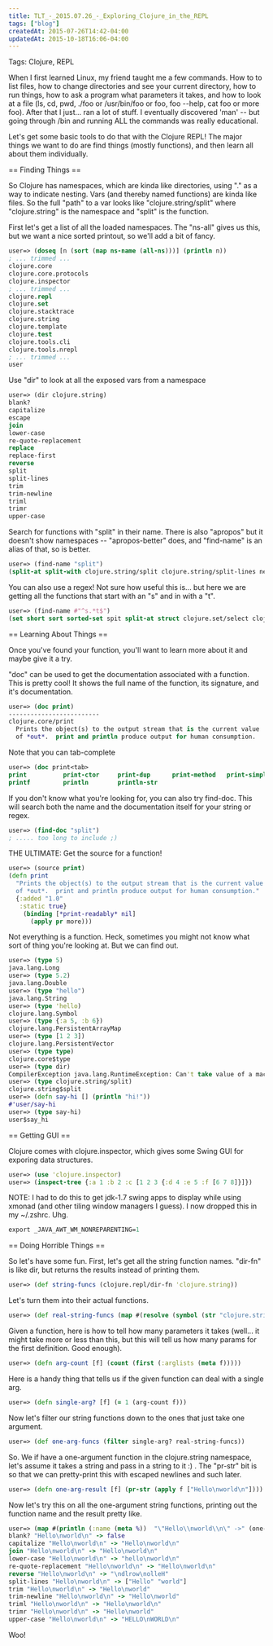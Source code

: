 ```yaml
---
title: TLT_-_2015.07.26_-_Exploring_Clojure_in_the_REPL
tags: ["blog"]
createdAt: 2015-07-26T14:42-04:00
updatedAt: 2015-10-18T16:06-04:00
---
```


Tags: Clojure, REPL

When I first learned Linux, my friend taught me a few commands. How to to list files, how to change directories and see your current directory, how to run things, how to ask a program what parameters it takes, and how to look at a file (ls, cd, pwd, ./foo or /usr/bin/foo or foo, foo --help, cat foo or more foo). After that I just... ran a lot of stuff. I eventually discovered 'man' -- but going through /bin and running ALL the commands was really educational.

Let's get some basic tools to do that with the Clojure REPL! The major things we want to do are find things (mostly functions), and then learn all about them individually.

== Finding Things ==

So Clojure has namespaces, which are kinda like directories, using "." as a way to indicate nesting. Vars (and thereby named functions) are kinda like files. So the full "path" to a var looks like "clojure.string/split" where "clojure.string" is the namespace and "split" is the function.

First let's get a list of all the loaded namespaces. The "ns-all" gives us this, but we want a nice sorted printout, so we'll add a bit of fancy.

```clojure
user=> (doseq [n (sort (map ns-name (all-ns)))] (println n))
; ... trimmed ...
clojure.core
clojure.core.protocols
clojure.inspector
; ... trimmed ...
clojure.repl
clojure.set
clojure.stacktrace
clojure.string
clojure.template
clojure.test
clojure.tools.cli
clojure.tools.nrepl
; ... trimmed ...
user
```

Use "dir" to look at all the exposed vars from a namespace

```clojure
user=> (dir clojure.string)
blank?
capitalize
escape
join
lower-case
re-quote-replacement
replace
replace-first
reverse
split
split-lines
trim
trim-newline
triml
trimr
upper-case
```

Search for functions with "split" in their name. There is also "apropos" but it doesn't show namespaces -- "apropos-better" does, and "find-name" is an alias of that, so is better.

```clojure
user=> (find-name "split")
(split-at split-with clojure.string/split clojure.string/split-lines net.cgrand.parsley.grammar/split-empty-prods)
```

You can also use a regex! Not sure how useful this is... but here we are getting all the functions that start with an "s" and in with a "t".

```clojure
user=> (find-name #"^s.*t$")
(set short sort sorted-set spit split-at struct clojure.set/select clojure.string/split clojure.test/set-test net.cgrand.sjacket/shift net.cgrand.sjacket/shift-right net.cgrand.sjacket/str-pt net.cgrand.sjacket/subedit)
```

== Learning About Things ==

Once you've found your function, you'll want to learn more about it and maybe give it a try.

"doc" can be used to get the documentation associated with a function. This is pretty cool! It shows the full name of the function, its signature, and it's documentation.

```clojure
user=> (doc print)
-------------------------
clojure.core/print
  Prints the object(s) to the output stream that is the current value
  of *out*.  print and println produce output for human consumption.
```

Note that you can tab-complete

```clojure
user=> (doc print<tab>
print          print-ctor     print-dup      print-method   print-simple   print-str
printf         println        println-str
```

If you don't know what you're looking for, you can also try find-doc. This will search both the name and the documentation itself for your string or regex.

```clojure
user=> (find-doc "split")
; ..... too long to include ;)
```

THE ULTIMATE: Get the source for a function!

```clojure
user=> (source print)
(defn print
  "Prints the object(s) to the output stream that is the current value
  of *out*.  print and println produce output for human consumption."
  {:added "1.0"
   :static true}
    (binding [*print-readably* nil]
      (apply pr more)))
```

Not everything is a function. Heck, sometimes you might not know what sort of thing you're looking at. But we can find out.

```clojure
user=> (type 5)
java.lang.Long
user=> (type 5.2)
java.lang.Double
user=> (type "hello")
java.lang.String
user=> (type 'hello)
clojure.lang.Symbol
user=> (type {:a 5, :b 6})
clojure.lang.PersistentArrayMap
user=> (type [1 2 3])
clojure.lang.PersistentVector
user=> (type type)
clojure.core$type
user=> (type dir)
CompilerException java.lang.RuntimeException: Can't take value of a macro: #'clojure.repl/dir, compiling:(/tmp/form-init5987247545872948247.clj:1:1) 
user=> (type clojure.string/split)
clojure.string$split
user=> (defn say-hi [] (println "hi!"))
#'user/say-hi
user=> (type say-hi)
user$say_hi
```

== Getting GUI ==

Clojure comes with clojure.inspector, which gives some Swing GUI for exporing data structures.

```clojure
user=> (use 'clojure.inspector)
user=> (inspect-tree {:a 1 :b 2 :c [1 2 3 {:d 4 :e 5 :f [6 7 8]}]})
```

NOTE: I had to do this to get jdk-1.7 swing apps to display while using xmonad (and other tiling window managers I guess). I now dropped this in my ~/.zshrc. Uhg.

```clojure
export _JAVA_AWT_WM_NONREPARENTING=1
```

== Doing Horrible Things ==

So let's have some fun. First, let's get all the string function names. "dir-fn" is like dir, but returns the results instead of printing them.

```clojure
user=> (def string-funcs (clojure.repl/dir-fn 'clojure.string))
```

Let's turn them into their actual functions.

```clojure
user=> (def real-string-funcs (map #(resolve (symbol (str "clojure.string/" %))) string-funcs))
```

Given a function, here is how to tell how many parameters it takes (well... it might take more or less than this, but this will tell us how many params for the first definition. Good enough).

```clojure
user=> (defn arg-count [f] (count (first (:arglists (meta f)))))
```

Here is a handy thing that tells us if the given function can deal with a single arg.

```clojure
user=> (defn single-arg? [f] (= 1 (arg-count f)))
```

Now let's filter our string functions down to the ones that just take one argument.

```clojure
user=> (def one-arg-funcs (filter single-arg? real-string-funcs))
```

So. We if have a one-argument function in the clojure.string namespace, let's assume it takes a string and pass in a string to it :) . The "pr-str" bit is so that we can pretty-print this with escaped newlines and such later.

```clojure
user=> (defn one-arg-result [f] (pr-str (apply f ["Hello\nworld\n"])))
```

Now let's try this on all the one-argument string functions, printing out the function name and the result pretty like.

```clojure
user=> (map #(println (:name (meta %))  "\"Hello\\nworld\\n\" ->" (one-arg-result %)) one-arg-funcs)
blank? "Hello\nworld\n" -> false
capitalize "Hello\nworld\n" -> "Hello\nworld\n"
join "Hello\nworld\n" -> "Hello\nworld\n"
lower-case "Hello\nworld\n" -> "hello\nworld\n"
re-quote-replacement "Hello\nworld\n" -> "Hello\nworld\n"
reverse "Hello\nworld\n" -> "\ndlrow\nolleH"
split-lines "Hello\nworld\n" -> ["Hello" "world"]
trim "Hello\nworld\n" -> "Hello\nworld"
trim-newline "Hello\nworld\n" -> "Hello\nworld"
triml "Hello\nworld\n" -> "Hello\nworld\n"
trimr "Hello\nworld\n" -> "Hello\nworld"
upper-case "Hello\nworld\n" -> "HELLO\nWORLD\n"
```

Woo!


